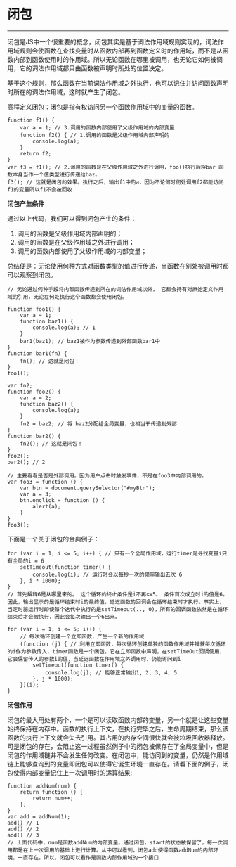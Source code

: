 # 闭包 #


----------

闭包是JS中一个很重要的概念，闭包其实是基于词法作用域规则实现的，词法作用域规则会使函数在查找变量时从函数内部再到函数定义时的作用域，而不是从函数内部到函数使用时的作用域。所以无论函数在哪里被调用，也无论它如何被调用，它的词法作用域都只由函数被声明时所处的位置决定。

基于这个规则，那么函数在当前词法作用域之外执行，也可以记住并访问函数声明时所在的词法作用域，这时就产生了闭包。

高程定义闭包：闭包是指有权访问另一个函数作用域中的变量的函数。

	function f1() {
        var a = 1; // 3.调用的函数内部使用了父级作用域的内部变量
        function f2() { // 1.调用的函数是父级作用域内部声明的
            console.log(a);
        }
        return f2;
    }
    var f3 = f1(); // 2.调用的函数是在父级作用域之外进行调用，foo()执行后将bar 函数本身当作一个值类型进行传递给baz。
    f3(); // 这就是闭包的效果。执行之后，输出f1中的a，因为不论何时何处调用f2都能访问f1的变量所以f1不会被回收

**闭包产生条件**

通过以上代码，我们可以得到闭包产生的条件：

1. 调用的函数是父级作用域内部声明的；
2. 调用的函数是在父级作用域之外进行调用；
3. 调用的函数内部使用了父级作用域的内部变量；

总结便是：无论使用何种方式对函数类型的值进行传递，当函数在别处被调用时都可以观察到闭包。

	// 无论通过何种手段将内部函数传递到所在的词法作用域以外， 它都会持有对原始定义作用域的引用，无论在何处执行这个函数都会使用闭包。

	function foo1() {
        var a = 1;
        function baz1() {
            console.log(a); // 1
        }
        bar1(baz1); // baz1被作为参数传递到外部函数bar1中
    }
    function bar1(fn) {
        fn(); // 这就是闭包！
    }
    foo1();

    var fn2;
    function foo2() {
        var a = 2;
        function baz2() {
            console.log(a);
        }
        fn2 = baz2; // 将 baz2分配给全局变量，也相当于传递到外部
    }
    function bar2() {
        fn2(); // 这就是闭包！
    }
    foo2();
    bar2(); // 2

    // 主要看看是否是外部调用。因为用户点击时触发事件，不是在foo3中内部调用的。
    var foo3 = function () {
        var btn = document.querySelector("#myBtn");
        var a = 3;
        btn.onclick = function () {
            alert(a);
        }
    }
    foo3();

下面是一个关于闭包的金典例子：

	for (var i = 1; i <= 5; i++) { // 只有一个全局作用域，运行timer是寻找变量i只有全局的i = 6
        setTimeout(function timer() {
            console.log(i); // 运行时会以每秒一次的频率输出五次 6
        }, i * 1000);
    }
	// 首先解释6是从哪里来的。 这个循环的终止条件是i不再<=5。 条件首次成立时i的值是6。因此，输出显示的是循环结束时i的最终值。延迟函数的回调会在循环结束时才执行。事实上，当定时器运行时即使每个迭代中执行的是setTimeout(.., 0)，所有的回调函数依然是在循环结束后才会被执行，因此会每次输出一个6出来。

	for (var i = 1; i <= 5; i++) { 
		// 每次循环创建一个立即函数，产生一个新的作用域
        (function (j) { // 利用立即函数，每次循环创建单独的函数作用域并捕获每次循环的i作为参数传入，timer函数是一个闭包，它在立即函数中声明，在setTimeOut回调使用，它会保留传入的参数i的值，当延迟函数在作用域之外调用时，仍能访问到i
            setTimeout(function timer() {
                console.log(j); // 能够正常输出1, 2, 3, 4, 5
            }, j * 1000);
        })(i);
    }

**闭包作用**

闭包的最大用处有两个，一个是可以读取函数内部的变量，另一个就是让这些变量始终保持在内存中。函数的执行上下文，在执行完毕之后，生命周期结束，那么该函数的执行上下文就会失去引用。其占用的内存空间很快就会被垃圾回收器释放。可是闭包的存在，会阻止这一过程虽然例子中的闭包被保存在了全局变量中，但是闭包的作用域链并不会发生任何改变。在闭包中，能访问到的变量，仍然是作用域链上能够查询到的变量即闭包可以使得它诞生环境一直存在。请看下面的例子，闭包使得内部变量记住上一次调用时的运算结果:

    function addNum(num) {
        return function () {
            return num++;
        };
    }
    var add = addNum(1);
    add() // 1
    add() // 2
    add() // 3
    // 上面代码中，num是函数addNum的内部变量。通过闭包，start的状态被保留了，每一次调用都是在上一次调用的基础上进行计算。从中可以看到，闭包add使得函数addNum的内部环境，一直存在。所以，闭包可以看作是函数内部作用域的一个接口

